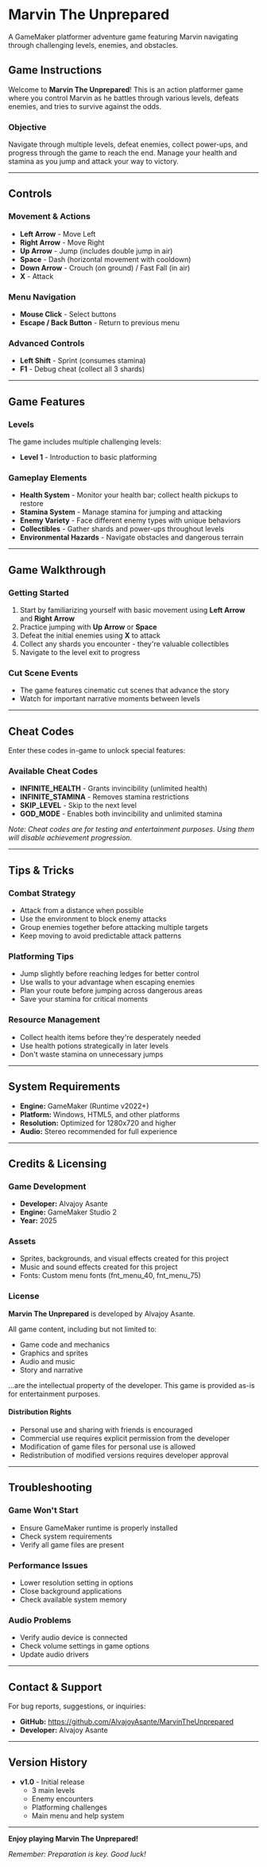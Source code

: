 # Marvin The Unprepared

A GameMaker platformer adventure game featuring Marvin navigating through challenging levels, enemies, and obstacles.

## Game Instructions

Welcome to **Marvin The Unprepared**! This is an action platformer game where you control Marvin as he battles through various levels, defeats enemies, and tries to survive against the odds.

### Objective
Navigate through multiple levels, defeat enemies, collect power-ups, and progress through the game to reach the end. Manage your health and stamina as you jump and attack your way to victory.

---

## Controls

### Movement & Actions
- **Left Arrow** - Move Left
- **Right Arrow** - Move Right
- **Up Arrow** - Jump (includes double jump in air)
- **Space** - Dash (horizontal movement with cooldown)
- **Down Arrow** - Crouch (on ground) / Fast Fall (in air)
- **X** - Attack

### Menu Navigation
- **Mouse Click** - Select buttons
- **Escape / Back Button** - Return to previous menu

### Advanced Controls
- **Left Shift** - Sprint (consumes stamina)
- **F1** - Debug cheat (collect all 3 shards)

---

## Game Features

### Levels
The game includes multiple challenging levels:
- **Level 1** - Introduction to basic platforming

### Gameplay Elements
- **Health System** - Monitor your health bar; collect health pickups to restore
- **Stamina System** - Manage stamina for jumping and attacking
- **Enemy Variety** - Face different enemy types with unique behaviors
- **Collectibles** - Gather shards and power-ups throughout levels
- **Environmental Hazards** - Navigate obstacles and dangerous terrain

---

## Game Walkthrough

### Getting Started
1. Start by familiarizing yourself with basic movement using **Left Arrow** and **Right Arrow**
2. Practice jumping with **Up Arrow** or **Space**
3. Defeat the initial enemies using **X** to attack
4. Collect any shards you encounter - they're valuable collectibles
5. Navigate to the level exit to progress

### Cut Scene Events
- The game features cinematic cut scenes that advance the story
- Watch for important narrative moments between levels

---

## Cheat Codes

Enter these codes in-game to unlock special features:

### Available Cheat Codes
- **INFINITE_HEALTH** - Grants invincibility (unlimited health)
- **INFINITE_STAMINA** - Removes stamina restrictions
- **SKIP_LEVEL** - Skip to the next level
- **GOD_MODE** - Enables both invincibility and unlimited stamina

*Note: Cheat codes are for testing and entertainment purposes. Using them will disable achievement progression.*

---

## Tips & Tricks

### Combat Strategy
- Attack from a distance when possible
- Use the environment to block enemy attacks
- Group enemies together before attacking multiple targets
- Keep moving to avoid predictable attack patterns

### Platforming Tips
- Jump slightly before reaching ledges for better control
- Use walls to your advantage when escaping enemies
- Plan your route before jumping across dangerous areas
- Save your stamina for critical moments

### Resource Management
- Collect health items before they're desperately needed
- Use health potions strategically in later levels
- Don't waste stamina on unnecessary jumps

---

## System Requirements

- **Engine:** GameMaker (Runtime v2022+)
- **Platform:** Windows, HTML5, and other platforms
- **Resolution:** Optimized for 1280x720 and higher
- **Audio:** Stereo recommended for full experience

---

## Credits & Licensing

### Game Development
- **Developer:** Alvajoy Asante
- **Engine:** GameMaker Studio 2
- **Year:** 2025

### Assets
- Sprites, backgrounds, and visual effects created for this project
- Music and sound effects created for this project
- Fonts: Custom menu fonts (fnt_menu_40, fnt_menu_75)

### License

**Marvin The Unprepared** is developed by Alvajoy Asante.

All game content, including but not limited to:
- Game code and mechanics
- Graphics and sprites
- Audio and music
- Story and narrative

...are the intellectual property of the developer. This game is provided as-is for entertainment purposes.

#### Distribution Rights
- Personal use and sharing with friends is encouraged
- Commercial use requires explicit permission from the developer
- Modification of game files for personal use is allowed
- Redistribution of modified versions requires developer approval

---

## Troubleshooting

### Game Won't Start
- Ensure GameMaker runtime is properly installed
- Check system requirements
- Verify all game files are present

### Performance Issues
- Lower resolution setting in options
- Close background applications
- Check available system memory

### Audio Problems
- Verify audio device is connected
- Check volume settings in game options
- Update audio drivers

---

## Contact & Support

For bug reports, suggestions, or inquiries:
- **GitHub:** https://github.com/AlvajoyAsante/MarvinTheUnprepared
- **Developer:** Alvajoy Asante

---

## Version History

- **v1.0** - Initial release
  - 3 main levels
  - Enemy encounters
  - Platforming challenges
  - Main menu and help system

---

**Enjoy playing Marvin The Unprepared!**

*Remember: Preparation is key. Good luck!*
